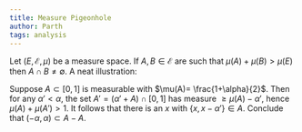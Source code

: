 ```yaml
---
title: Measure Pigeonhole
author: Parth
tags: analysis
---
```

Let $(E,\mathcal{E}, \mu)$ be a measure space. If $A,B\in \mathcal{E}$ are such that $\mu(A)+\mu(B)> \mu(E)$ then $A\cap B \neq \emptyset$. A neat illustration: 

Suppose $A\subset [0,1]$ is measurable with $\mu(A)= \frac{1+\alpha}{2}$. Then for any $\alpha'<\alpha$, the set $A' =(\alpha' + A)\cap [0,1]$ has measure $\geq \mu(A)-\alpha'$, hence $\mu(A)+\mu(A')>1$. It follows that there is an $x$ with $\{x, x-\alpha'\}\in A$. Conclude that $(-\alpha, \alpha)\subset A-A$.
<!--more-->
